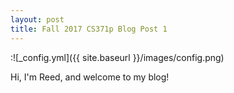 ```yaml
---
layout: post
title: Fall 2017 CS371p Blog Post 1 
---
```

:![_config.yml]({{ site.baseurl }}/images/config.png)

Hi, I'm Reed, and welcome to my blog!



